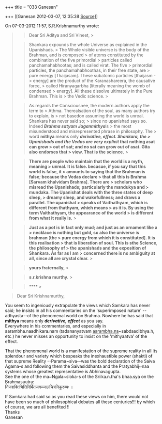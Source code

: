 +++
title = "033 Ganesan"

+++
[[Ganesan	2012-03-07, 12:35:38 [Source](https://groups.google.com/g/bvparishat/c/XgnIvVXr-lM)]]



On 07-03-2012 11:57, S.R.Krishnamurthy wrote:

> 
> > Dear Sri Aditya and Sri Vineet, >
> 
> > 
> > 
> > 
> > 
> > Shankara expounds the whole Universe as explained in the Upanishads. > The Whole visible universe is the body of the Brahman, and is composed > of atoms constituted by the combination of the five primordial > particles called panchamahabhootas; and is called virat. The five > primordial particles, the panchamahabhoothas, in their free state, are > pure energy \[Thaijasam\]. These subatomic particles \[thaijasm - > energy\] are the product of the Karanashareera, the causative force, > called Hiranyagarbha \[literally meaning the womb of condensed > energy\]. All these dissolve ultimately in the Pure Brahman. This is > the Vedic science. >
> 
> > 
> > 
> > 
> > 
> > As regards the Consciousnee, the modern authors apply the term to > Athma. Therealsation of the soul, as many authors try to explain, is > not basedon assuming the world is unreal. Shankara has never said so; > since no upanishad says so. Indeed ***Brahma satyam Jaganmithya***is > the most misunderstood and misrepresented phrase in philosophy. The > word **mithya** means only ***derivative, effect. Shankara, the > Upanishads and the Vedas are very explicit* that nothing asat can grow > out of sat; and no sat can grow out of asat. Gita also endorses that > view. That is the science.** >
> 
> > 
> > **There are people who maintain that the world is a myth, meaning > unreal. It is false. becasue, if you say that this world is false, it > amounts to saying that the Brahman is false; because the Vedas declare > that all this is Brahma \[Sarvam khalvidam Brahma\]. There are > scholars who misread the Upanishads; particularly the mandukya and > mundaka. The Upanishat deals with the three states of deep sleep, > dreamy sleep, and wakefullness; and draws a parallel. The upanishat > speaks of Vaithathyam, which is different from thathyam, which means > as it is. By using the term Vaithathyam, the appearance of the world > is different from what it really is.** >
> 
> > 
> > 
> > 
> > 
> > **Just as a pot is in fact only mud; and just as an ornament like a > necklace is nothing but gold, so also the universe is brahman \[the > pure energy from which it is constituted\]. It is this realisation > that is liberation of soul. This is sthe Science, the philosophy of > the upanishads and the exposition of Shankara. As far as I am > concerned there is no ambiguity at all, since all are crystal clear.** >
> 
> > 
> > 
> > 
> > 
> > **yours fraternally,** >
> 
> > 
> > **s.r.krishna murthy.** >
> 
> > 
> > **** >
> 

> 
> >   
> Dear Sri Krishnamurthy,  
> > 

You seem to ingeniously extrapolate the views which Samkara has never said; he insists in all his commentaries on the 'superimposed nature'
--adhyasta--of the phenomenal world on Brahma. Nowhere he has said that **mithya** means only ***derivative, effect*** as you say.  
Everywhere in his commentaries, and especially in aarambha.naadhikara.nam (tadananyatvam [aarambha.na](http://aarambha.na)\~sabdaadibhya.h, etc.) he never misses an opportunity to insist on the 'mithyaatva' of the effect.  
  
That the phenomenal world is a manifestation of the supreme reality in all Its splendour and variety which bespeaks the inexhaustible power (shakti) of that supreme Reality --Parama\~siva--was the bold declaration of the Saiva Agama-s and following them the Saivasiddhanta and the Pratyabhij\~naa systems whose greatest representative is Abhinavagupta.  
See the one of the ma\~Ngala\~sloka-s of the Sriika.n.tha's bhaa.sya on the Brahmasuutra:  
   निजशक्तिभित्तिनिर्मितजगज्जालचित्रनिकुरुम्बः ।  
   
If Samkara had said so as you read these views on him, there would not have been so much of philosophical debates all these centuries!!! by which of course, we are all benefited !!  
Thanks  
Ganesan  

``` ```

